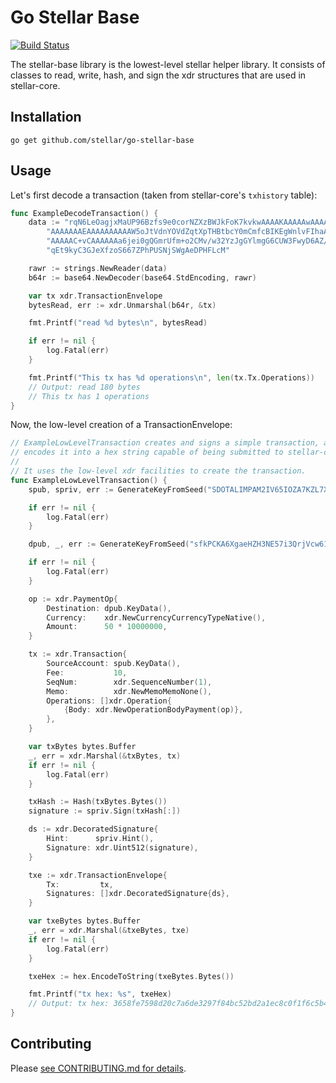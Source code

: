 # Go Stellar Base
[![Build Status](https://travis-ci.org/stellar/go-stellar-base.svg?branch=master)](https://travis-ci.org/stellar/go-stellar-base)

The stellar-base library is the lowest-level stellar helper library.  It consists of classes
to read, write, hash, and sign the xdr structures that are used in stellar-core.

## Installation


```shell
go get github.com/stellar/go-stellar-base
```

## Usage

Let's first decode a transaction (taken from stellar-core's `txhistory` table):

```go
func ExampleDecodeTransaction() {
	data := "rqN6LeOagjxMaUP96Bzfs9e0corNZXzBWJkFoK7kvkwAAAAKAAAAAwAAAAEAAAAAAAA" +
		"AAAAAAAEAAAAAAAAAAW5oJtVdnYOVdZqtXpTHBtbcY0mCmfcBIKEgWnlvFIhaAAAAAA" +
		"AAAAAC+vCAAAAAAa6jei0gQGmrUfm+o2CMv/w32YzJgGYlmgG6CUW3FwyD6AZ/5TtPZ" +
		"qEt9kyC3GJeXfzoS667ZPhPUSNjSWgAeDPHFLcM"

	rawr := strings.NewReader(data)
	b64r := base64.NewDecoder(base64.StdEncoding, rawr)

	var tx xdr.TransactionEnvelope
	bytesRead, err := xdr.Unmarshal(b64r, &tx)

	fmt.Printf("read %d bytes\n", bytesRead)

	if err != nil {
		log.Fatal(err)
	}

	fmt.Printf("This tx has %d operations\n", len(tx.Tx.Operations))
	// Output: read 180 bytes
	// This tx has 1 operations
}
```

Now, the low-level creation of a TransactionEnvelope:

```go
// ExampleLowLevelTransaction creates and signs a simple transaction, and then
// encodes it into a hex string capable of being submitted to stellar-core.
//
// It uses the low-level xdr facilities to create the transaction.
func ExampleLowLevelTransaction() {
	spub, spriv, err := GenerateKeyFromSeed("SDOTALIMPAM2IV65IOZA7KZL7XWZI5BODFXTRVLIHLQZQCKK57PH5F3H")

	if err != nil {
		log.Fatal(err)
	}

	dpub, _, err := GenerateKeyFromSeed("sfkPCKA6XgaeHZH3NE57i3QrjVcw61c1noWQCgnHa6KJP2BrbXD")

	if err != nil {
		log.Fatal(err)
	}

	op := xdr.PaymentOp{
		Destination: dpub.KeyData(),
		Currency:    xdr.NewCurrencyCurrencyTypeNative(),
		Amount:      50 * 10000000,
	}

	tx := xdr.Transaction{
		SourceAccount: spub.KeyData(),
		Fee:           10,
		SeqNum:        xdr.SequenceNumber(1),
		Memo:          xdr.NewMemoMemoNone(),
		Operations: []xdr.Operation{
			{Body: xdr.NewOperationBodyPayment(op)},
		},
	}

	var txBytes bytes.Buffer
	_, err = xdr.Marshal(&txBytes, tx)
	if err != nil {
		log.Fatal(err)
	}

	txHash := Hash(txBytes.Bytes())
	signature := spriv.Sign(txHash[:])

	ds := xdr.DecoratedSignature{
		Hint:      spriv.Hint(),
		Signature: xdr.Uint512(signature),
	}

	txe := xdr.TransactionEnvelope{
		Tx:         tx,
		Signatures: []xdr.DecoratedSignature{ds},
	}

	var txeBytes bytes.Buffer
	_, err = xdr.Marshal(&txeBytes, txe)
	if err != nil {
		log.Fatal(err)
	}

	txeHex := hex.EncodeToString(txeBytes.Bytes())

	fmt.Printf("tx hex: %s", txeHex)
	// Output: tx hex: 3658fe7598d20c7a6de3297f84bc52bd2a1ec8c0f1f6c5b41cc1c7571b4331f00000000a000000000000000100000000000000000000000100000000000000012d24692ed08bbf679ba199448870d2191e876fecd92fdd9f6d274da4e6de134100000000000000001dcd650000000001dd302d0c0cee527cf02f6a0aec6916966298712914c63e3c57de74a6e27c29ea234a555fcc36533417afe4e1147815a42529fbca3429bc7caf0a06dc6b383ca6e9d4d80f
}


```

## Contributing

Please [see CONTRIBUTING.md for details](CONTRIBUTING.md).
